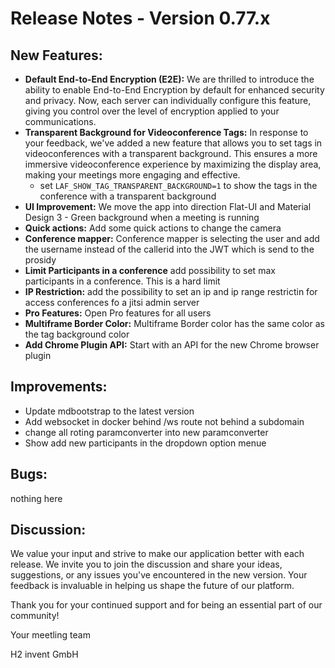 # Release Notes - Version 0.77.x 

## New Features:
- **Default End-to-End Encryption (E2E):** We are thrilled to introduce the ability to enable End-to-End Encryption by default for enhanced security and privacy. Now, each server can individually configure this feature, giving you control over the level of encryption applied to your communications.
- **Transparent Background for Videoconference Tags:** In response to your feedback, we've added a new feature that allows you to set tags in videoconferences with a transparent background. This ensures a more immersive videoconference experience by maximizing the display area, making your meetings more engaging and effective.
    - set `LAF_SHOW_TAG_TRANSPARENT_BACKGROUND=1` to show the tags in the conference with a transparent background
- **UI Improvement:** We move the app into direction Flat-UI and Material Design 3
      - Green background when a meeting is running
- **Quick actions:** Add some quick actions to change the camera
- **Conference mapper:** Conference mapper is selecting the user and add the username instead of the callerid into the JWT which is send to the prosidy
- **Limit Participants in a conference** add possibility to set max participants in a conference. This is a hard limit
- **IP Restriction:** add the possibility to set an ip and ip range restrictin for access conferences fo a jitsi admin server
- **Pro Features:** Open Pro features for all users
- **Multiframe Border Color:** Multiframe Border color has the same color as the tag background color
- **Add Chrome Plugin API:** Start with an API for the new Chrome browser plugin
## Improvements:
- Update mdbootstrap to the latest version
- Add websocket in docker behind /ws route not behind a subdomain
- change all roting paramconverter into new paramconverter
- Show add new participants in the dropdown option menue
## Bugs:
nothing here
## Discussion:
We value your input and strive to make our application better with each release. We invite you to join the discussion and share your ideas, suggestions, or any issues you've encountered in the new version. Your feedback is invaluable in helping us shape the future of our platform.

Thank you for your continued support and for being an essential part of our community!

Your meetling team

H2 invent GmbH
